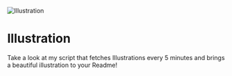 ![Illustration](https://i.redd.it/ui72bkmyleqb1.jpg?width=100&height=100)

# Illustration
Take a look at my script that fetches Illustrations every 5 minutes and brings a beautiful illustration to your Readme!